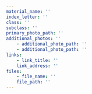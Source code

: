 ```yaml
---
material_name: ''
index_letter: ''
class: ''
subclass: ''
primary_photo_path: ''
additional_photos: ''
    - additional_photo_path: ''
    - additional_photo_path: ''
links:
    - link_title: ''
    link_address: ''
files:
    - file_name: ''
    file_path: ''
---
```

